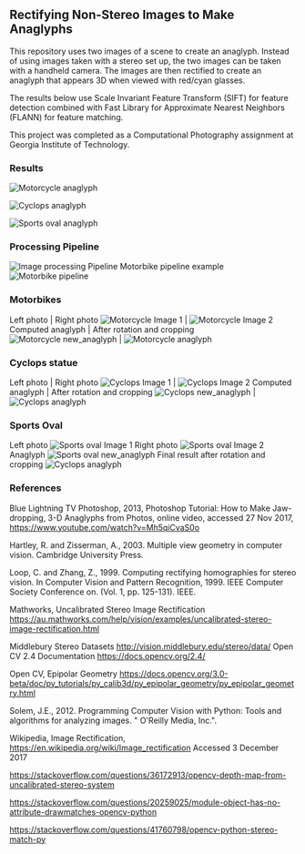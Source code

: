 ## Rectifying Non-Stereo Images to Make Anaglyphs

This repository uses two images of a scene to create an anaglyph.  Instead of using images taken with a stereo set up, the two images can be taken with a handheld camera.  The images are then rectified to create an anaglyph that appears 3D when viewed with red/cyan glasses.

The results below use Scale Invariant Feature Transform (SIFT) for feature detection combined with Fast Library for Approximate Nearest Neighbors (FLANN) for feature matching.

This project was completed as a Computational Photography assignment at Georgia Institute of Technology.

### Results
![Motorcycle anaglyph](images/large_cropped_images/motorbike_large.jpg "Motorcycle anaglyph")

![Cyclops anaglyph](images/large_cropped_images/cyclops_large.jpg "Cyclops anaglyph")

![Sports oval anaglyph](images/large_cropped_images/oval_large.jpg "Sports oval anaglyph")


### Processing Pipeline
![Image processing Pipeline](images/md/image_processing_pipeline.png "Image processing pipeline")
Motorbike pipeline example
![Motorbike pipeline](images/md/motorbike_processing.png "Motorbike image processsing")


### Motorbikes

Left photo            |  Right photo
![Motorcycle Image 1](images/source/motorbike/image1_small.jpg "Motorcycle picture 1") | ![Motorcycle Image 2](images/source/motorbike/image2_small.jpg "Motorcycle picture 2") 
Computed anaglyph            |  After rotation and cropping
![Motorcycle new_anaglyph](images/output/motorbike/anaglyph_new.jpg "Motorcycle anaglyph") | ![Motorcycle anaglyph](images/cropped_images/motorbike_small.jpg "Motorcycle anaglyph")


### Cyclops statue
Left photo            |  Right photo
![Cyclops Image 1](images/source/cyclops/image1_small.jpg "Cyclops picture 1") | ![Cyclops Image 2](images/source/cyclops/image2_small.jpg "Cyclops picture 2") 
Computed anaglyph            |  After rotation and cropping
![Cyclops new_anaglyph](images/output/cyclops/anaglyph_new.jpg "Cyclops anaglyph") | ![Cyclops anaglyph](images/cropped_images/cyclops_small.jpg "Cyclops anaglyph")

### Sports Oval
Left photo
![Sports oval Image 1](images/source/oval/image1_small.jpg "Oval picture 1")
Right photo
![Sports oval Image 2](images/source/oval/image2_small.jpg "Oval picture 2")
Anaglyph
![Sports oval new_anaglyph](images/output/oval/anaglyph_new.jpg "Oval anaglyph")
Final result after rotation and cropping
![Cyclops anaglyph](images/final_cropped_images/cropped_oval.jpg "Oval anaglyph")

### References

Blue Lightning TV Photoshop, 2013, Photoshop Tutorial: How to Make Jaw-dropping, 3-D Anaglyphs from Photos, online video, accessed 27 Nov 2017, https://www.youtube.com/watch?v=Mh5qiCvaS0o

Hartley, R. and Zisserman, A., 2003. Multiple view geometry in computer vision. Cambridge University Press.

Loop, C. and Zhang, Z., 1999. Computing rectifying homographies for stereo vision. In Computer Vision and Pattern Recognition, 1999. IEEE Computer Society Conference on. (Vol. 1, pp. 125-131). IEEE.

Mathworks, Uncalibrated Stereo Image Rectification https://au.mathworks.com/help/vision/examples/uncalibrated-stereo-image-rectification.html

Middlebury Stereo Datasets http://vision.middlebury.edu/stereo/data/
Open CV 2.4 Documentation https://docs.opencv.org/2.4/

Open CV, Epipolar Geometry
https://docs.opencv.org/3.0-beta/doc/py_tutorials/py_calib3d/py_epipolar_geometry/py_epipolar_geometry.html

Solem, J.E., 2012. Programming Computer Vision with Python: Tools and algorithms for analyzing images. " O'Reilly Media, Inc.".

Wikipedia, Image Rectification, https://en.wikipedia.org/wiki/Image_rectification  Accessed 3 December 2017

https://stackoverflow.com/questions/36172913/opencv-depth-map-from-uncalibrated-stereo-system

https://stackoverflow.com/questions/20259025/module-object-has-no-attribute-drawmatches-opencv-python

https://stackoverflow.com/questions/41760798/opencv-python-stereo-match-py